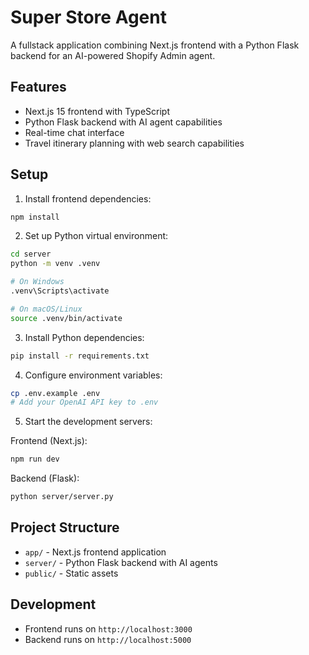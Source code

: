 # Super Store Agent

A fullstack application combining Next.js frontend with a Python Flask backend for an AI-powered Shopify Admin agent.

## Features

- Next.js 15 frontend with TypeScript
- Python Flask backend with AI agent capabilities
- Real-time chat interface
- Travel itinerary planning with web search capabilities

## Setup

1. Install frontend dependencies:
```bash
npm install
```

2. Set up Python virtual environment:
```bash
cd server
python -m venv .venv

# On Windows
.venv\Scripts\activate

# On macOS/Linux
source .venv/bin/activate
```

3. Install Python dependencies:
```bash
pip install -r requirements.txt
```

4. Configure environment variables:
```bash
cp .env.example .env
# Add your OpenAI API key to .env
```

5. Start the development servers:

Frontend (Next.js):
```bash
npm run dev
```

Backend (Flask):
```bash
python server/server.py
```

## Project Structure

- `app/` - Next.js frontend application
- `server/` - Python Flask backend with AI agents
- `public/` - Static assets

## Development

- Frontend runs on `http://localhost:3000`
- Backend runs on `http://localhost:5000`

